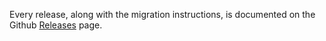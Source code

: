 Every release, along with the migration instructions, is documented on the Github <a href="https://github.com/zimmerman-zimmerman/OIPA/releases" target="_blank">Releases</a> page.
